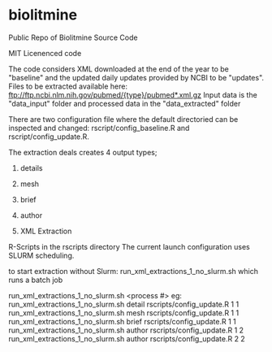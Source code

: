 # biolitmine
Public Repo of Biolitmine Source Code

MIT Licenenced code

The code considers XML downloaded at the end of the year to be "baseline"
and the updated daily updates provided by NCBI to be "updates".
Files to be extracted available here:
ftp://ftp.ncbi.nlm.nih.gov/pubmed/{type}/pubmed*.xml.gz 
Input data is the "data_input" folder and processed data in the "data_extracted" folder



There are two configuration file where the default directoried can be inspected and changed:  rscript/config_baseline.R and 
rscript/config_update.R.

The extraction deals creates 4 output types;
1. details
2. mesh
3. brief
4. author

1. XML Extraction

R-Scripts in the rscripts directory
    The current launch configuration uses SLURM scheduling.
    
 to start extraction without Slurm: run_xml_extractions_1_no_slurm.sh
 which runs a batch job
 
 run_xml_extractions_1_no_slurm.sh <type> <config file>  <process #> <total processes>
 eg:
 run_xml_extractions_1_no_slurm.sh detail rscripts/config_update.R 1 1
 run_xml_extractions_1_no_slurm.sh mesh rscripts/config_update.R 1 1
 run_xml_extractions_1_no_slurm.sh brief rscripts/config_update.R 1 1
 run_xml_extractions_1_no_slurm.sh author rscripts/config_update.R 1 2
 run_xml_extractions_1_no_slurm.sh author rscripts/config_update.R 2 2

 

